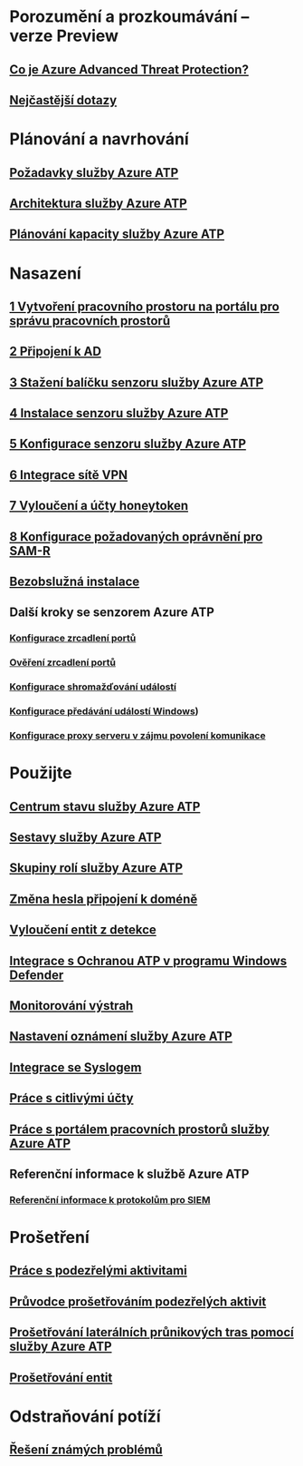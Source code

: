 # Porozumění a prozkoumávání – verze Preview
## [Co je Azure Advanced Threat Protection?](what-is-atp.md)
## [Nejčastější dotazy](atp-technical-faq.md)
# Plánování a navrhování
## [Požadavky služby Azure ATP](atp-prerequisites.md)
## [Architektura služby Azure ATP](atp-architecture.md)
## [Plánování kapacity služby Azure ATP](atp-capacity-planning.md)
# Nasazení
## [1 Vytvoření pracovního prostoru na portálu pro správu pracovních prostorů](install-atp-step1.md)
## [2 Připojení k AD](install-atp-step2.md)
## [3 Stažení balíčku senzoru služby Azure ATP](install-atp-step3.md)
## [4 Instalace senzoru služby Azure ATP](install-atp-step4.md)
## [5 Konfigurace senzoru služby Azure ATP](install-atp-step5.md)
## [6 Integrace sítě VPN](install-atp-step6-vpn.md)
## [7 Vyloučení a účty honeytoken](install-atp-step7.md)
## [8 Konfigurace požadovaných oprávnění pro SAM-R](install-atp-step8-samr.md)
## [Bezobslužná instalace](ATP-silent-installation.md)
## Další kroky se senzorem Azure ATP
### [Konfigurace zrcadlení portů](configure-port-mirroring.md)
### [Ověření zrcadlení portů](validate-port-mirroring.md)
### [Konfigurace shromažďování událostí](configure-event-collection.md)
### [Konfigurace předávání událostí Windows](configure-event-forwarding.md))
### [Konfigurace proxy serveru v zájmu povolení komunikace](configure-proxy.md)
# Použijte
## [Centrum stavu služby Azure ATP](atp-health-center.md)
## [Sestavy služby Azure ATP](reports.md)
## [Skupiny rolí služby Azure ATP](atp-role-groups.md)
## [Změna hesla připojení k doméně](modifying-atp-config-dcpassword.md)
## [Vyloučení entit z detekce](excluding-entities-from-detections.md)
## [Integrace s Ochranou ATP v programu Windows Defender](integrate-wd-atp.md)
## [Monitorování výstrah](monitoring-alerts.md)
## [Nastavení oznámení služby Azure ATP](notifications.md)
## [Integrace se Syslogem](setting-syslog.md)
## [Práce s citlivými účty](sensitive-accounts.md)
## [Práce s portálem pracovních prostorů služby Azure ATP](workspace-portal.md)
## Referenční informace k službě Azure ATP
### [Referenční informace k protokolům pro SIEM](cef-format-sa.md)
# Prošetření
## [Práce s podezřelými aktivitami](working-with-suspicious-activities.md)
## [Průvodce prošetřováním podezřelých aktivit](suspicious-activity-guide.md)
## [Prošetřování laterálních průnikových tras pomocí služby Azure ATP](use-case-lateral-movement-path.md)
## [Prošetřování entit](entity-profiles.md)
# Odstraňování potíží
## [Řešení známých problémů](troubleshooting-atp-known-issues.md)